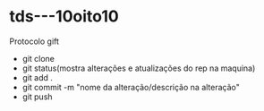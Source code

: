 # tds---10oito10

Protocolo gift

- git clone <nome da rep>
- git status(mostra alterações e atualizações do rep na maquina)
- git add . 
- git commit -m "nome da alteração/descrição na alteração"
- git push
